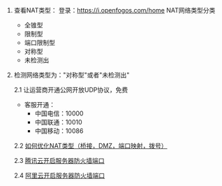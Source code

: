 1. 查看NAT类型：
登录：https://i.openfogos.com/home
NAT网络类型分类
	* 全锥型
	* 限制型
	* 端口限制型
	* 对称型
	* 未检测出

2. 检测网络类型为："对称型"或者"未检测出"

	2.1 让运营商开通公网开放UDP协议，免费
	- 客服开通：
		- 中国电信：10000
		- 中国联通：10010
		- 中国移动：10086
	
	2.2 [如何优化NAT类型（桥接，DMZ，端口映射，拨号）](./%E5%A6%82%E4%BD%95%E4%BD%BF%E8%AE%BE%E5%A4%87%E6%9B%B4%E5%8A%A0%E9%9D%A0%E8%BF%91%E5%85%AC%E7%BD%91.md)

	2.3 [腾讯云开启服务器防火墙端口](./%E8%85%BE%E8%AE%AF%E4%BA%91%E5%BC%80%E5%90%AF%E6%9C%8D%E5%8A%A1%E5%99%A8%E9%98%B2%E7%81%AB%E5%A2%99%E7%AB%AF%E5%8F%A3.md)
 
	2.4 [阿里云开启服务器防火墙端口](./%E9%98%BF%E9%87%8C%E4%BA%91%E5%BC%80%E5%90%AF%E6%9C%8D%E5%8A%A1%E5%99%A8%E9%98%B2%E7%81%AB%E5%A2%99%E7%AB%AF%E5%8F%A3.md)

